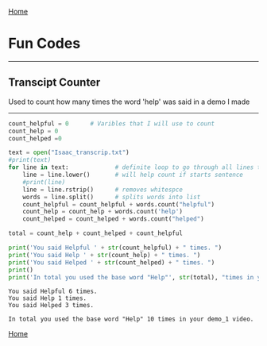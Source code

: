 <a href="https://IsaacZacher.github.io/Portfolio/">Home</a>

# Fun Codes 
---


## Transcipt Counter
Used to count how many times the word 'help' was said in a demo I made 

---

```python
count_helpful = 0      # Varibles that I will use to count
count_help = 0
count_helped =0

text = open("Isaac_transcrip.txt")
#print(text)
for line in text:             # definite loop to go through all lines to find desierd words
    line = line.lower()       # will help count if starts sentence
    #print(line)
    line = line.rstrip()      # removes whitespce
    words = line.split()      # splits words into list
    count_helpful = count_helpful + words.count("helpful")
    count_help = count_help + words.count('help')
    count_helped = count_helped + words.count("helped")

total = count_help + count_helped + count_helpful

print('You said Helpful ' + str(count_helpful) + " times. ")
print('You said Help ' + str(count_help) + " times. ")
print('You said Helped ' + str(count_helped) + " times. ")
print()
print('In total you used the base word "Help"', str(total), "times in your demo_1 video.")

```

    You said Helpful 6 times. 
    You said Help 1 times. 
    You said Helped 3 times. 
    
    In total you used the base word "Help" 10 times in your demo_1 video.




<a href=https://isaaczacher.github.io/Portfolio/helpful_count.html>Home</a>
